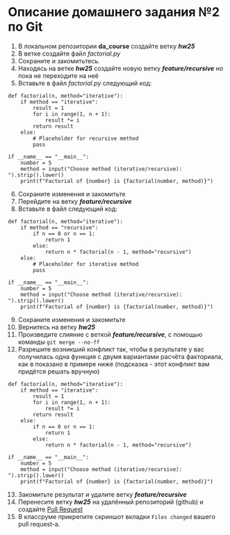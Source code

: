 # Описание домашнего задания №2 по Git  

1. В локальном репозитории **da_course** создайте ветку ***hw25***
2. В ветке создайте файл *factorial.py*
3. Сохраните и закомитьтесь.
4. Находясь на ветке ***hw25*** создайте новую ветку ***feature/recursive*** но пока не переходите на неё
5. Вставьте в файл *factorial.py* следующий код:
```
def factorial(n, method="iterative"):
    if method == "iterative":
        result = 1
        for i in range(1, n + 1):
            result *= i
        return result
    else:
        # Placeholder for recursive method
        pass

if __name__ == "__main__":
    number = 5
    method = input("Choose method (iterative/recursive): ").strip().lower()
    print(f"Factorial of {number} is {factorial(number, method)}")
```
6. Сохраните изменения и закомитьте
7. Перейдите на ветку ***feature/recursive***
8. Вставьте в файл следующий код:
```
def factorial(n, method="iterative"):
    if method == "recursive":
        if n == 0 or n == 1:
            return 1
        else:
            return n * factorial(n - 1, method="recursive")
    else:
        # Placeholder for iterative method
        pass

if __name__ == "__main__":
    number = 5
    method = input("Choose method (iterative/recursive): ").strip().lower()
    print(f"Factorial of {number} is {factorial(number, method)}")
```
9. Сохраните изменения и закомитьте
10. Вернитесь на ветку ***hw25***
11. Произведите слияние с веткой ***feature/recursive***, с помощью команды ```git merge --no-ff```   
12. Разрешите возникший конфликт так, чтобы в результате у вас получилась одна функция с двумя вариантами расчёта факториала, как в показано в примере ниже (подсказка - этот конфликт вам придётся решать вручную)  
```
def factorial(n, method="iterative"):
    if method == "iterative":
        result = 1
        for i in range(1, n + 1):
            result *= i
        return result
    else:
        if n == 0 or n == 1:
            return 1
        else:
            return n * factorial(n - 1, method="recursive")

if __name__ == "__main__":
    number = 5
    method = input("Choose method (iterative/recursive): ").strip().lower()
    print(f"Factorial of {number} is {factorial(number, method)}")
```

13. Закомитьте результат и удалите ветку ***feature/recursive***  
14. Перенесите ветку ***hw25*** на удалённый репозиторий (github) и создайте <u>Pull Request</u>  
15. В классруме прикрепите скриншот вкладки `Files changed` вашего pull request-а.
